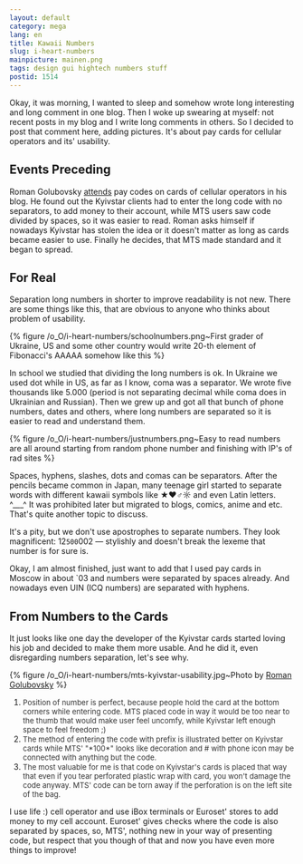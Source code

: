```yaml
---
layout: default
category: mega
lang: en
title: Kawaii Numbers
slug: i-heart-numbers
mainpicture: mainen.png
tags: design gui hightech numbers stuff 
postid: 1514
---
```



Okay, it was morning, I wanted to sleep and somehow wrote long interesting and long comment in one blog. Then I woke up swearing at myself: not recent posts in my blog and I write long comments in others. So I decided to post that comment here, adding pictures. It's about pay cards for cellular operators and its' usability.<!--more-->


## Events Preceding

Roman Golubovsky [attends](http://blog.golubovsky.com/2009/04/10/mts-vs-kyivstar-confrontation-useful-for-people/) pay codes on cards of cellular operators in his blog. He found out the Kyivstar clients had to enter the long code with no separators, to add money to their account, while MTS users saw code divided by spaces, so it was easier to read. Roman asks himself if nowadays Kyivstar has stolen the idea or it doesn't matter as long as cards became easier to use. Finally he decides, that MTS made standard and it began to spread.


## For Real

Separation long numbers in shorter to improve readability is not new. There are some things like this, that are obvious to anyone who thinks about problem of usability.



{% figure /o_O/i-heart-numbers/schoolnumbers.png~First grader of Ukraine, US and some other country would write 20-th element of Fibonacci's AAAAA somehow like this %}



In school we studied that dividing the long numbers is ok. In Ukraine we used dot while in US, as far as I know, coma was a separator. We wrote five thousands like 5.000 (period is not separating decimal while coma does in Ukrainian and Russian). Then we grew up and got all that bunch of phone numbers, dates and others, where long numbers are separated so it is easier to read and understand them.



{% figure /o_O/i-heart-numbers/justnumbers.png~Easy to read numbers are all around starting from random phone number and finishing with IP's of rad sites %}



Spaces, hyphens, slashes, dots and comas can be separators. After the pencils became common in Japan, many teenage girl started to separate words with different kawaii symbols like ★♥♂☼ and even Latin letters.  ^___^  It was prohibited later but migrated to blogs, comics, anime and etc. That's quite another topic to discuss.

It's a pity, but we don't use apostrophes to separate numbers. They look magnificent: 12`500`002 — stylishly and doesn't break the lexeme that number is for sure is.

Okay, I am almost finished, just want to add that I used pay cards in Moscow in about `03 and numbers were separated by spaces already. And nowadays even UIN (ICQ numbers) are separated with hyphens.


## From Numbers to the Cards

It just looks like one day the developer of the Kyivstar cards started loving his job and decided to make them more usable. And he did it, even disregarding numbers separation, let's see why.



{% figure /o_O/i-heart-numbers/mts-kyivstar-usability.jpg~Photo by [Roman Golubovsky](http://golubovsky.com/) %}



<ol class="postlist">
	<li><span style="font-size: 13px; color: #333;">Position of number is perfect, because people hold the card at the bottom corners while entering code. MTS placed code in way it would be too near to the thumb that would make user feel uncomfy, while Kyivstar left enough space to feel freedom ;)</span></li>
	<li><span style="font-size: 13px; color: #333;">The method of entering the code with prefix is illustrated better on Kyivstar cards while MTS' "*100*" looks like decoration and # with phone icon may be connected with anything but the code.</span></li>
	<li><span style="font-size: 13px; color: #333;">The most valuable for me is that code on Kyivstar's cards is placed that way that even if you tear perforated plastic wrap with card, you won't damage the code anyway. MTS' code can be torn away if the perforation is on the left site of the bag.</span></li>
</ol>
I use life :) cell operator and use iBox terminals or Euroset' stores to add money to my cell account. Euroset' gives checks where the code is also separated by spaces, so, MTS', nothing new in your way of presenting code, but respect that you though of that and now you have even more things to improve!